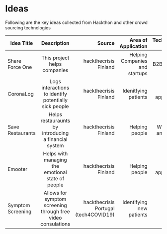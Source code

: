 
# Ideas

Following are the key ideas collected from Hackthon and other crowd sourcing technologies

| Idea Title       | Description         | Source |    Area of Application | Technology Used |
| ------------- |:-------------:| -----:|-----:|-----:|
| Share Force One | This project helps companies | hackthecrisis Finland | Helping Companies and startups | B2B service |
| CoronaLog |Logs interactions to identify potentially sick people|hackthecrisis Finland|Idenitfying patients|Phone application|
|Save Restaurants|Helps restauraunts by introducing a financial system|hackthecrisis Finland |Helping people|Whimsical and Figma|
|Emooter|Helps with managing the emotional state of people|hackthecrisis Finland|Helping people|Phone application|
|Symptom Screening | Allows for symptom screening through free video consulations | hackthecrisis Portugal (tech4COVID19) | identifying new patients | Website | 


